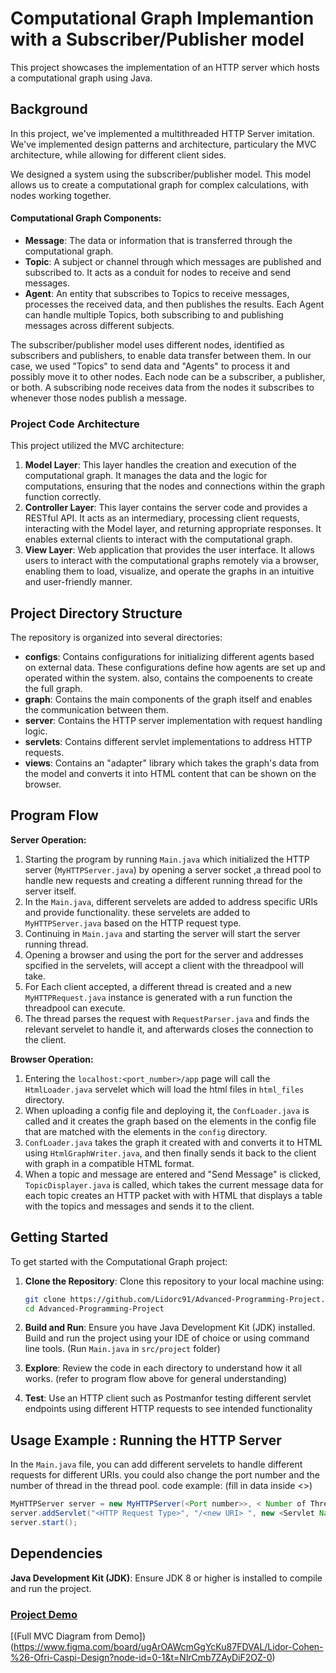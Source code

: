 # Computational Graph Implemantion with a Subscriber/Publisher model

This project showcases the implementation of an HTTP server which hosts a computational graph using Java. 

## Background

In this project, we've implemented a multithreaded HTTP Server imitation. We've implemented design patterns and architecture, particulary the MVC architecture, while allowing for different client sides.

We designed a system using the subscriber/publisher model. 
This model allows us to create a computational graph for complex calculations, with nodes working together. 

#### Computational Graph Components:

- **Message**: The data or information that is transferred through the computational graph.
- **Topic**: A subject or channel through which messages are published and subscribed to. It acts as a conduit for nodes to receive and send messages.
- **Agent**: An entity that subscribes to Topics to receive messages, processes the received data, and then publishes the results. Each Agent can handle multiple Topics, both subscribing to and publishing messages across different subjects.

The subscriber/publisher model uses different nodes, identified as subscribers and publishers, to enable data transfer between them. In our case, we used "Topics" to send data and "Agents" to process it and possibly move it to other nodes. Each node can be a subscriber, a publisher, or both. A subscribing node receives data from the nodes it subscribes to whenever those nodes publish a message.

### Project Code Architecture

This project utilized the MVC architecture: 

1. **Model Layer**: This layer handles the creation and execution of the computational graph. It manages the data and the logic for computations, ensuring that the nodes and connections within the graph function correctly.
2. **Controller Layer**: This layer contains the server code and provides a RESTful API. It acts as an intermediary, processing client requests, interacting with the Model layer, and returning appropriate responses. It enables external clients to interact with the computational graph.
3. **View Layer**: Web application that provides the user interface. It allows users to interact with the computational graphs remotely via a browser, enabling them to load, visualize, and operate the graphs in an intuitive and user-friendly manner.

## Project Directory Structure

The repository is organized into several directories:

- **configs**: Contains configurations for initializing different agents based on external data. These configurations define how agents are set up and operated within the system. also, contains the compoenents to create the full graph.
- **graph**: Contains the main components of the graph itself and enables the communication between them.
- **server**: Contains the HTTP server implementation with request handling logic.
- **servlets**: Contains different servlet implementations to address HTTP requests.
- **views**: Contains an "adapter" library which takes the graph's data from the model and converts it into HTML content that can be shown on the browser.

## Program Flow

**Server Operation:**

1. Starting the program by running `Main.java` which initialized the HTTP server (`MyHTTPServer.java`) by opening a server socket ,a thread pool to handle new requests and creating a different running thread for the server itself.
2. In the `Main.java`, different servelets are added to address specific URIs and provide functionality. these servelets are added to `MyHTTPServer.java` based on the HTTP request type.
3. Continuing in `Main.java` and starting the server will start the server running thread.
4. Opening a browser and using the port for the server and addresses spcified in the servelets, will accept a client with the threadpool will take.
5. For Each client accepted, a different thread is created and a new `MyHTTPRequest.java` instance is generated with a run function the threadpool can execute.
6. The thread parses the request with `RequestParser.java` and finds the relevant servelet to handle it, and afterwards closes the connection to the client.

**Browser Operation:**

1. Entering the `localhost:<port_number>/app` page will call the `HtmlLoader.java` servelet which will load the html files in `html_files` directory.
2. When uploading a config file and deploying it, the `ConfLoader.java` is called and it creates the graph based on the elements in the config file that are matched with the elements in the `config` directory.
3. `ConfLoader.java` takes the graph it created with and converts it to HTML using `HtmlGraphWriter.java`, and then finally sends it back to the client with graph in a compatible HTML format.   
4. When a topic and message are entered and "Send Message" is clicked, `TopicDisplayer.java` is called, which takes the current message data for each topic creates an HTTP packet with with HTML that displays a table with the topics and messages and sends it to the client.

## Getting Started

To get started with the Computational Graph project:

1. **Clone the Repository**: Clone this repository to your local machine using:
   ```sh
   git clone https://github.com/Lidorc91/Advanced-Programming-Project.git
   cd Advanced-Programming-Project
   ```

2. **Build and Run**: Ensure you have Java Development Kit (JDK) installed. Build and run the project using your IDE of choice or using command line tools. (Run `Main.java` in `src/project` folder)

3. **Explore**: Review the code in each directory to understand how it all works. (refer to program flow above for general understanding)

4. **Test**: Use an HTTP client such as Postmanfor testing different servlet endpoints using different HTTP requests to see intended functionality

## Usage Example : Running the HTTP Server
In the `Main.java` file, you can add different servelets to handle different requests for different URIs. you could also change the port number and the number of thread in the thread pool. code example: (fill in data inside <>)
```java
MyHTTPServer server = new MyHTTPServer(<Port number>>, < Number of Threads>); // Port 8080, 10 threads
server.addServlet("<HTTP Request Type>", "/<new URI> ", new <Servlet Name>());
server.start();
```

## Dependencies

**Java Development Kit (JDK)**: Ensure JDK 8 or higher is installed to compile and run the project.

### [Project Demo](https://www.canva.com/design/DAGMCgI0YJs/KN7cJPAa8wqA0JD_QayP4g/edit)
[(Full MVC Diagram from Demo])(https://www.figma.com/board/ugArOAWcmGgYcKu87FDVAL/Lidor-Cohen-%26-Ofri-Caspi-Design?node-id=0-1&t=NlrCmb7ZAyDiF2OZ-0)

